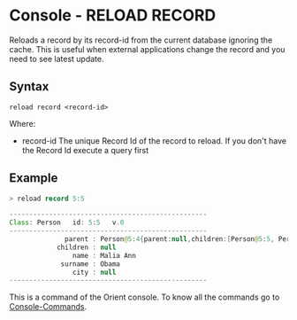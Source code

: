 # Console - RELOAD RECORD

Reloads a record by its record-id from the current database ignoring the cache. This is useful when external applications change the record and you need to see latest update.

## Syntax

```
reload record <record-id>
```

Where:

- record-id      The unique Record Id of the record to reload. If you don't have the Record Id execute a query first

## Example

```java
> reload record 5:5

--------------------------------------------------
Class: Person   id: 5:5   v.0
--------------------------------------------------
              parent : Person@5:4{parent:null,children:[Person@5:5, Person@5:6],name:Barack,surname:Obama,city:City@-6:2}
            children : null
                name : Malia Ann
             surname : Obama
                city : null
--------------------------------------------------
```


This is a command of the Orient console. To know all the commands go to [Console-Commands](Console-Commands.md).
